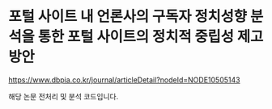 # 포털 사이트 내 언론사의 구독자 정치성향 분석을 통한 포털 사이트의 정치적 중립성 제고 방안

https://www.dbpia.co.kr/journal/articleDetail?nodeId=NODE10505143

해당 논문 전처리 및 분석 코드입니다.
